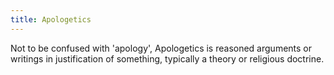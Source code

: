 ```yaml
---
title: Apologetics
---
```

Not to be confused with 'apology', Apologetics is reasoned arguments or writings in justification of something, typically a theory or religious doctrine.
